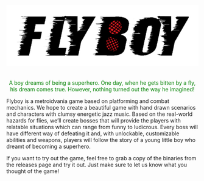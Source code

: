 # <p align="center">![Flyboy](Content/Demo/Sprites/flyboy-banner.png)</p>

<p align="center" style="color:green">A boy dreams of being a superhero. One day, when he gets bitten by a fly, his dream comes true. However, nothing turned out the way he imagined!</p>

Flyboy is a metroidvania game based on platforming and combat mechanics. We hope to create a beautiful game with hand drawn scenarios and characters with clumsy energetic jazz music. Based on the real-world hazards for flies, we’ll create bosses that will provide the players with relatable situations which can range from funny to ludicrous. Every boss will have different way of defeating it and, with unlockable, customizable abilities and weapons, players will follow the story of a young little boy who dreamt of becoming a superhero.

If you want to try out the game, feel free to grab a copy of the binaries from the releases page and try it out. Just make sure to let us know what you thought of the game!
